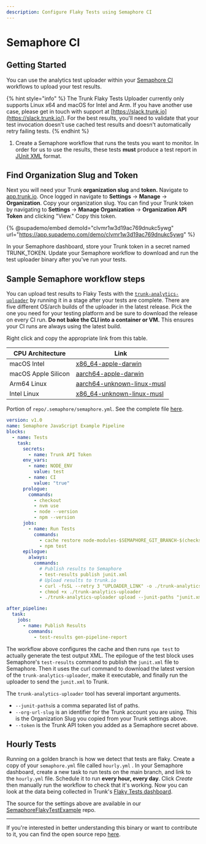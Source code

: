 ```yaml
---
description: Configure Flaky Tests using Semaphore CI
---
```


# Semaphore CI

## Getting Started

You can use the analytics test uploader within your [Semaphore CI](https://semaphoreci.com/) workflows to upload your test results.

{% hint style="info" %}
The Trunk Flaky Tests Uploader currently only supports Linux x64 and macOS for Intel and Arm. If you have another use case, please get in touch with support at [https://slack.trunk.io](https://slack.trunk.io/). For the best results, you'll need to validate that your test invocation doesn't use cached test results and doesn't automatically retry failing tests.
{% endhint %}

1. Create a Semaphore workflow that runs the tests you want to monitor. In order for us to use the results, these tests **must** produce a test report in [JUnit XML](https://github.com/testmoapp/junitxml) format.

## Find Organization Slug and Token

Next you will need your Trunk **organization slug** and **token.** Navigate to [app.trunk.io](http://app.trunk.io). Once logged in navigate to **Settings** -> **Manage** -> **Organization**. Copy your organization slug. You can find your Trunk token by navigating to **Settings** → **Manage Organization** → **Organization API Token** and clicking "View." Copy this token.

{% @supademo/embed demoId="clvmr1w3d19ac769dnukc5ywg" url="https://app.supademo.com/demo/clvmr1w3d19ac769dnukc5ywg" %}

In your Semaphore dashboard, store your Trunk token in a secret named TRUNK\_TOKEN. Update your Semaphore workflow to download and run the test uploader binary after you've run your tests.

## Sample Semaphore workflow steps

You can upload test results to Flaky Tests with the [`trunk-analytics-uploader`](https://github.com/trunk-io/analytics-uploader) by running it in a stage after your tests are complete. There are five different OS/arch builds of the uploader in the latest release. Pick the one you need for your testing platform and be sure to download the release on every CI run. **Do not bake the CLI into a container or VM.** This ensures your CI runs are always using the latest build.

Right click and copy the appropriate link from this table.

| CPU Architecture    | Link                                                                                                                                              |
| ------------------- | ------------------------------------------------------------------------------------------------------------------------------------------------- |
| macOS Intel         | [x86\_64-apple-darwin](https://github.com/trunk-io/analytics-cli/releases/latest/download/trunk-analytics-cli-x86\_64-apple-darwin.tar.gz)        |
| macOS Apple Silicon | [aarch64-apple-darwin](https://github.com/trunk-io/analytics-cli/releases/latest/download/trunk-analytics-cli-aarch64-apple-darwin.tar.gz)        |
| Arm64 Linux         | [aarch64-unknown-linux-musl](https://github.com/trunk-io/analytics-cli/releases/latest/download/trunk-analytics-cli-aarch64-unknown-linux.tar.gz) |
| Intel Linux         | [x86\_64-unknown-linux-musl](https://github.com/trunk-io/analytics-cli/releases/latest/download/trunk-analytics-cli-x86\_64-unknown-linux.tar.gz) |

Portion of `repo/.semaphore/semaphore.yml`. See the complete file [here](https://github.com/mmatheson/SemaphoreFlakyTestExample/blob/main/.semaphore/semaphore.yml).

```yaml
version: v1.0
name: Semaphore JavaScript Example Pipeline
blocks:
  - name: Tests
    task:
      secrets:
        - name: Trunk API Token
      env_vars:
        - name: NODE_ENV
          value: test
        - name: CI
          value: "true"
      prologue:
        commands:
          - checkout
          - nvm use
          - node --version
          - npm --version
      jobs:
        - name: Run Tests
          commands:
            - cache restore node-modules-$SEMAPHORE_GIT_BRANCH-$(checksum package-lock.json),node-modules-$SEMAPHORE_GIT_BRANCH,node-modules-master
            - npm test
      epilogue:
        always:
          commands:
            # Publish results to Semaphore
            - test-results publish junit.xml
            # Upload results to trunk.io
            - curl -fsSL --retry 3 "UPLOADER_LINK" -o ./trunk-analytics-uploader
            - chmod +x ./trunk-analytics-uploader
            - ./trunk-analytics-uploader upload --junit-paths "junit.xml" --org-url-slug "semaphore-example" --token "${TRUNK_API_TOKEN}"

after_pipeline:
  task:
    jobs:
      - name: Publish Results
        commands:
          - test-results gen-pipeline-report
```

The workflow above configures the cache and then runs `npm test` to actually generate the test output XML. The epilogue of the test block uses Semaphore's `test-results` command to publish the `junit.xml` file to Semaphore. Then it uses the curl command to download the latest version of the `trunk-analytics-uploader`, make it executable, and finally run the uploader to send the `junit.xml` to Trunk.

The `trunk-analytics-uploader` tool has several important arguments.

* `--junit-paths`is a comma separated list of paths.
* `--org-url-slug` is an identifier for the Trunk account you are using. This is the Organization Slug you copied from your Trunk settings above.
* `--token` is the Trunk API token you added as a Semaphore secret above.

## Hourly Tests

Running on a golden branch is how we detect that tests are flaky. Create a copy of your `semaphore.yml` file called `hourly.yml` . In your Semaphore dashboard, create a new task to run tests on the main branch, and link to the `hourly.yml` file. Schedule it to run **every hour, every day**. Click _Create_ then manually run the workflow to check that it's working. Now you can look at the data being collected in Trunk's [Flaky Tests dashboard](https://app.trunk.io/).

The source for the settings above are available in our [SemaphoreFlakyTestExample](https://github.com/mmatheson/SemaphoreFlakyTestExample) repo.

***

If you're interested in better understanding this binary or want to contribute to it, you can find the open source repo [here](https://github.com/trunk-io/analytics-cli).
